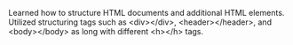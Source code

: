 Learned how to structure HTML documents and additional HTML elements. Utilized structuring tags such as &lt;div&gt;&lt;/div&gt;, &lt;header&gt;&lt;/header&gt;, and &lt;body&gt;&lt;/body&gt; as long with different &lt;h&gt;&lt;/h&gt; tags.
